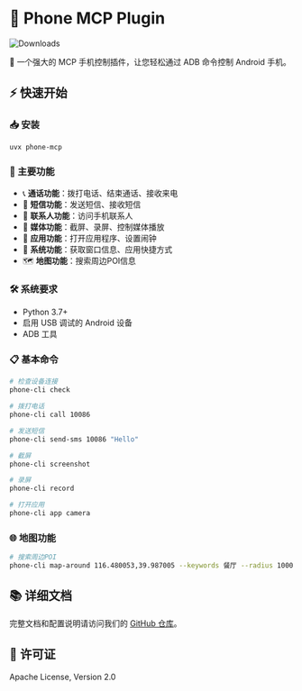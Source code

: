 # 📱 Phone MCP Plugin
![Downloads](https://pepy.tech/badge/your-package-name)

🌟 一个强大的 MCP 手机控制插件，让您轻松通过 ADB 命令控制 Android 手机。

## ⚡ 快速开始

### 📥 安装
```bash
uvx phone-mcp
```

### 🎯 主要功能

- 📞 **通话功能**：拨打电话、结束通话、接收来电
- 💬 **短信功能**：发送短信、接收短信
- 👥 **联系人功能**：访问手机联系人
- 📸 **媒体功能**：截屏、录屏、控制媒体播放
- 📱 **应用功能**：打开应用程序、设置闹钟
- 🔧 **系统功能**：获取窗口信息、应用快捷方式
- 🗺️ **地图功能**：搜索周边POI信息

### 🛠️ 系统要求

- Python 3.7+
- 启用 USB 调试的 Android 设备
- ADB 工具

### 📋 基本命令
```bash
# 检查设备连接
phone-cli check

# 拨打电话
phone-cli call 10086

# 发送短信
phone-cli send-sms 10086 "Hello"

# 截屏
phone-cli screenshot

# 录屏
phone-cli record

# 打开应用
phone-cli app camera
```

### 🌐 地图功能
```bash
# 搜索周边POI
phone-cli map-around 116.480053,39.987005 --keywords 餐厅 --radius 1000
```

## 📚 详细文档

完整文档和配置说明请访问我们的 [GitHub 仓库](https://github.com/hao-cyber/phone-mcp)。

## 📄 许可证

Apache License, Version 2.0